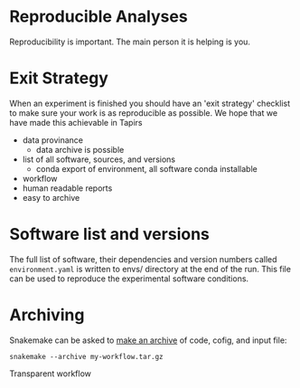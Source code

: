 # Reproducible Analyses

Reproducibility is important. The main person it is helping is you.

# Exit Strategy
When an experiment is finished you should have an 'exit strategy' checklist to make sure your work is as reproducible as possible. We hope that we have made this achievable in Tapirs
- data provinance
  + data archive is possible
- list of all software, sources, and versions
  + conda export of environment, all software conda installable
- workflow
- human readable reports
- easy to archive

# Software list and versions

The full list of software, their dependencies and version numbers called `environment.yaml` is written to envs/ directory at the end of the run. This file can be used to reproduce the experimental software conditions.

# Archiving
Snakemake can be asked to [make an archive](https://snakemake.readthedocs.io/en/stable/snakefiles/deployment.html#sustainable-and-reproducible-archiving) of code, cofig, and input file:
```
snakemake --archive my-workflow.tar.gz
```

Transparent workflow
